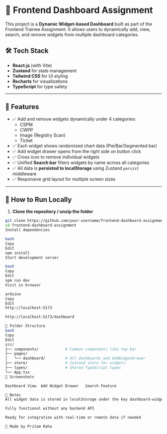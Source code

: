 # 🚀 Frontend Dashboard Assignment

This project is a **Dynamic Widget-based Dashboard** built as part of the Frontend Trainee Assignment. It allows users to dynamically add, view, search, and remove widgets from multiple dashboard categories.

## 🛠 Tech Stack

- **React.js** (with Vite)
- **Zustand** for state management
- **Tailwind CSS** for UI styling
- **Recharts** for visualizations
- **TypeScript** for type safety

---

## 📂 Features

- ✅ Add and remove widgets dynamically under 4 categories:
  - CSPM
  - CWPP
  - Image (Registry Scan)
  - Ticket
- ✅ Each widget shows randomized chart data (Pie/Bar/Segmented bar)
- ✅ Add widget drawer opens from the right side on button click
- ✅ Cross icon to remove individual widgets
- ✅ Unified **Search bar** filters widgets by name across all categories
- ✅ All data is **persisted to localStorage** using Zustand `persist` middleware
- ✅ Responsive grid layout for multiple screen sizes

---

## 🧪 How to Run Locally

1. **Clone the repository / unzip the folder**

```bash
git clone https://github.com/your-username/frontend-dashboard-assignment.git
cd frontend-dashboard-assignment
Install dependencies

bash
Copy
Edit
npm install
Start development server

bash
Copy
Edit
npm run dev
Visit in browser

arduino
Copy
Edit
http://localhost:5173

http://localhost:5173/dashboard

🧼 Folder Structure
bash
Copy
Edit
src/
├── components/            # Common components like top bar
├── pages/
│   └── dashboard/         # All dashboards and AddWidgetDrawer
├── store/                 # Zustand store for widgets
├── types/                 # Shared TypeScript types
└── App.tsx
📸 Screenshots

Dashboard View	Add Widget Drawer	Search Feature

📌 Notes
All widget data is stored in localStorage under the key dashboard-widgets

Fully functional without any backend API

Ready for integration with real-time or remote data if needed

🙌 Made by Pritam Raha